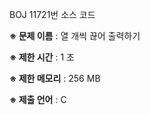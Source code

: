 BOJ 11721번 소스 코드

<b>※ 문제 이름</b> : 열 개씩 끊어 출력하기

<b>※ 제한 시간</b> : 1 초

<b>※ 제한 메모리</b> : 256 MB

<b>※ 제출 언어</b> : C
